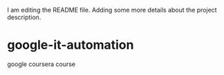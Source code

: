 I am editing the README file. Adding some more details about the project description.
# google-it-automation
google coursera course
